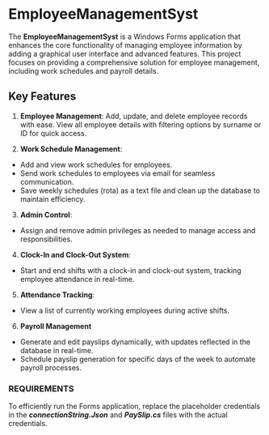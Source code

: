 # EmployeeManagementSyst 
The **EmployeeManagementSyst** is a Windows Forms application that enhances the core functionality of managing employee information by adding a graphical user interface and advanced features. This project focuses on providing a comprehensive solution for employee management, including work schedules and payroll details.

## Key Features

1) **Employee Management**:
Add, update, and delete employee records with ease.
View all employee details with filtering options by surname or ID for quick access.

2) **Work Schedule Management**:
- Add and view work schedules for employees.
- Send work schedules to employees via email for seamless communication.
- Save weekly schedules (rota) as a text file and clean up the database to maintain efficiency.

3) **Admin Control**:
- Assign and remove admin privileges as needed to manage access and responsibilities.

4) **Clock-In and Clock-Out System**:
- Start and end shifts with a clock-in and clock-out system, tracking employee attendance in real-time.

5) **Attendance Tracking**:
- View a list of currently working employees during active shifts.

6) **Payroll Management**
- Generate and edit payslips dynamically, with updates reflected in the database in real-time.
- Schedule payslip generation for specific days of the week to automate payroll processes.

### REQUIREMENTS
To efficiently run the Forms application, replace the placeholder credentials in the ***connectionString.Json*** and ***PaySlip.cs*** files with the actual credentials.

